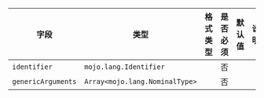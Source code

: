| 字段 | 类型 | 格式类型 | 是否必须 | 默认值 | 说明 |
|---|---|---|---|---|---|
| `identifier` | `mojo.lang.Identifier` |  | 否 |  |
| `genericArguments` | `Array<mojo.lang.NominalType>` |  | 否 |  |
